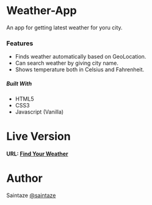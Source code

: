 # Weather-App
An app for getting latest weather for yoru city. 

### Features
+ Finds weather automatically based on GeoLocation.
+ Can search weather by giving city name.
+ Shows temperature both in Celsius and Fahrenheit.

##### Built With
+ HTML5
+ CSS3
+ Javascript (Vanilla)

# Live Version
#### URL: [Find Your Weather](https://saintaze.github.io/Weather-App/)

# Author
Saintaze [@saintaze](https://github.com/saintaze/)


